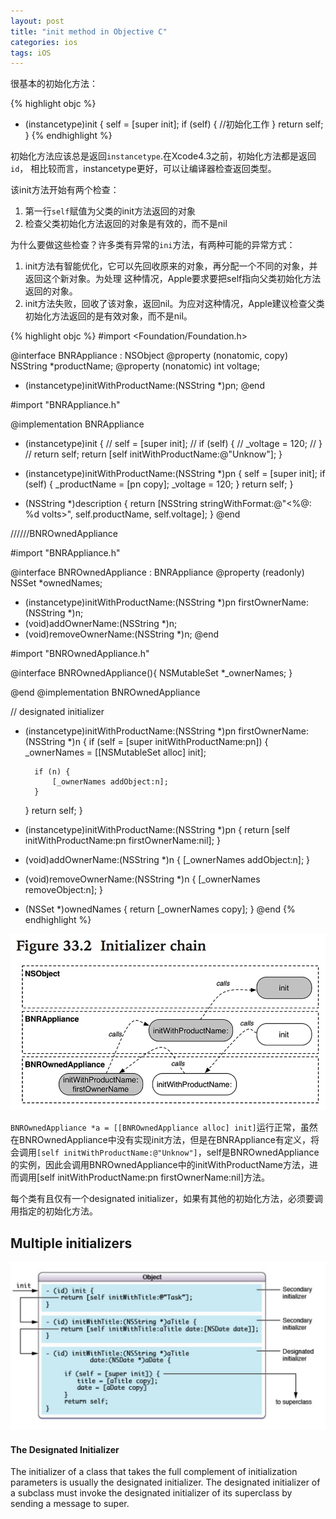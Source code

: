 ```yaml
---
layout: post
title: "init method in Objective C"
categories: ios
tags: iOS
---
```


很基本的初始化方法：

{% highlight objc %}
- (instancetype)init
{
    self = [super init];
    if (self) {
        //初始化工作
    }
    return self;
}
{% endhighlight %}

初始化方法应该总是返回`instancetype`.在Xcode4.3之前，初始化方法都是返回`id`，
相比较而言，instancetype更好，可以让编译器检查返回类型。

该init方法开始有两个检查：

1. 第一行`self`赋值为父类的init方法返回的对象
2. 检查父类初始化方法返回的对象是有效的，而不是nil

为什么要做这些检查？许多类有异常的`ini`方法，有两种可能的异常方式：

1. init方法有智能优化，它可以先回收原来的对象，再分配一个不同的对象，并返回这个新对象。为处理
   这种情况，Apple要求要把self指向父类初始化方法返回的对象。
2. init方法失败，回收了该对象，返回nil。为应对这种情况，Apple建议检查父类初始化方法返回的是有效对象，而不是nil。

{% highlight objc %}
#import <Foundation/Foundation.h>

@interface BNRAppliance : NSObject
@property (nonatomic, copy) NSString *productName;
@property (nonatomic) int voltage;

- (instancetype)initWithProductName:(NSString *)pn;
@end

#import "BNRAppliance.h"

@implementation BNRAppliance
- (instancetype)init
{
//    self = [super init];
//    if (self) {
//        _voltage = 120;
//    }
//    return self;
    return [self initWithProductName:@"Unknow"];
}

- (instancetype)initWithProductName:(NSString *)pn
{
    self = [super init];
    if (self) {
        _productName = [pn copy];
        _voltage = 120;
    }
    return self;
}
- (NSString *)description
{
    return [NSString stringWithFormat:@"<%@: %d volts>", self.productName, self.voltage];
}
@end

//////BNROwnedAppliance

#import "BNRAppliance.h"

@interface BNROwnedAppliance : BNRAppliance
@property (readonly) NSSet *ownedNames;

- (instancetype)initWithProductName:(NSString *)pn firstOwnerName:(NSString *)n;
- (void)addOwnerName:(NSString *)n;
- (void)removeOwnerName:(NSString *)n;
@end

#import "BNROwnedAppliance.h"

@interface BNROwnedAppliance(){
    NSMutableSet *_ownerNames;
}

@end
@implementation BNROwnedAppliance

// designated initializer
- (instancetype)initWithProductName:(NSString *)pn firstOwnerName:(NSString *)n
{
    if (self = [super initWithProductName:pn]) { 
        _ownerNames = [[NSMutableSet alloc] init];
        
        if (n) {
            [_ownerNames addObject:n];
        }
    }
    return  self;
}

- (instancetype)initWithProductName:(NSString *)pn
{
    return  [self initWithProductName:pn firstOwnerName:nil];
}
- (void)addOwnerName:(NSString *)n
{
    [_ownerNames addObject:n];
}

- (void)removeOwnerName:(NSString *)n
{
    [_ownerNames removeObject:n];
}

- (NSSet *)ownedNames
{
    return [_ownerNames copy];
}
@end
{% endhighlight %}

![image](/images/ios/20140318_init_frame.png)

`BNROwnedAppliance *a = [[BNROwnedAppliance alloc] init]`运行正常，虽然在BNROwnedAppliance中没有实现init方法，但是在BNRAppliance有定义，将会调用`[self initWithProductName:@"Unknow"]`，self是BNROwnedAppliance的实例，因此会调用BNROwnedAppliance中的initWithProductName方法，进而调用[self initWithProductName:pn firstOwnerName:nil]方法。

每个类有且仅有一个designated initializer，如果有其他的初始化方法，必须要调用指定的初始化方法。

## Multiple initializers

![image](/images/ios/20140318_multiple_init.png)

#### The Designated Initializer

The initializer of a class that takes the full complement of initialization parameters is usually the designated initializer. The designated initializer of a subclass must invoke the designated initializer of its superclass by sending a message to super. 